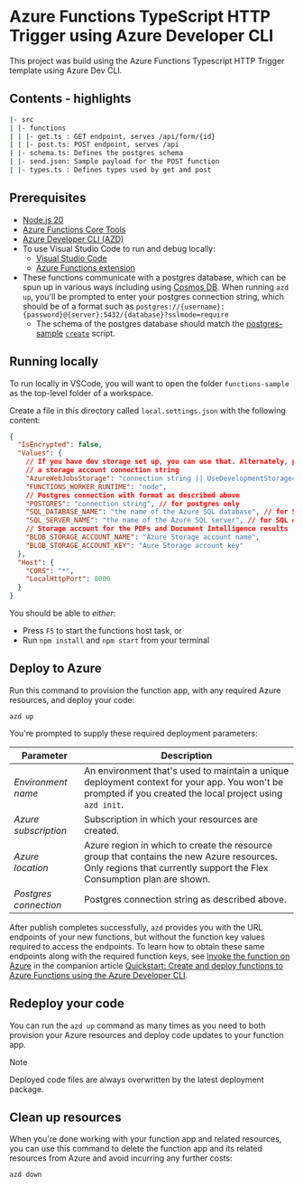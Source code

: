 # Azure Functions TypeScript HTTP Trigger using Azure Developer CLI

This project was build using the Azure Functions Typescript HTTP Trigger template using Azure Dev CLI.

## Contents - highlights

```sh
|- src
| |- functions
| | |- get.ts : GET endpoint, serves /api/form/{id}
| | |- post.ts: POST endpoint, serves /api
| |- schema.ts: Defines the postgres schema
| |- send.json: Sample payload for the POST function
| |- types.ts : Defines types used by get and post
```

## Prerequisites

+ [Node.js 20](https://www.nodejs.org/)
+ [Azure Functions Core Tools](https://learn.microsoft.com/azure/azure-functions/functions-run-local?pivots=programming-language-typescript#install-the-azure-functions-core-tools)
+ [Azure Developer CLI (AZD)](https://learn.microsoft.com/azure/developer/azure-developer-cli/install-azd)
+ To use Visual Studio Code to run and debug locally:
  + [Visual Studio Code](https://code.visualstudio.com/)
  + [Azure Functions extension](https://marketplace.visualstudio.com/items?itemName=ms-azuretools.vscode-azurefunctions)
+ These functions communicate with a postgres database, which can be spun up in various ways including using [Cosmos DB](https://learn.microsoft.com/en-us/azure/cosmos-db/postgresql/quickstart-create-portal). When running `azd up`, you'll be prompted to enter your postgres connection string, which should be of a format such as `postgres://{username}:{password}@{server}:5432/{database}?sslmode=require`
  + The schema of the postgres database should match the [postgres-sample](../postgres-sample/) [`create`](../postgres-sample/create.sql) script.

## Running locally

To run locally in VSCode, you will want to open the folder `functions-sample` as the top-level folder of a workspace.

Create a file in this directory called `local.settings.json` with the following content:

```json
{
  "IsEncrypted": false,
  "Values": {
    // If you have dev storage set up, you can use that. Alternately, provide
    // a storage account connection string
    "AzureWebJobsStorage": "connection string || UseDevelopmentStorage=true",
    "FUNCTIONS_WORKER_RUNTIME": "node",
    // Postgres connection with format as described above
    "POSTGRES": "connection string", // for postgres only
    "SQL_DATABASE_NAME": "the name of the Azure SQL database", // for SQL only
    "SQL_SERVER_NAME": "the name of the Azure SQL server", // for SQL only
    // Storage account for the PDFs and Document Intelligence results
    "BLOB_STORAGE_ACCOUNT_NAME": "Azure Storage account name",
    "BLOB_STORAGE_ACCOUNT_KEY": "Aure Storage account key"
  },
  "Host": {
    "CORS": "*",
    "LocalHttpPort": 8000
  }
}
```

You should be able to *either*:

- Press `F5` to start the functions host task, or
- Run `npm install` and `npm start` from your terminal

## Deploy to Azure

Run this command to provision the function app, with any required Azure resources, and deploy your code:

```shell
azd up
```

You're prompted to supply these required deployment parameters:

| Parameter | Description |
| ---- | ---- |
| _Environment name_ | An environment that's used to maintain a unique deployment context for your app. You won't be prompted if you created the local project using `azd init`.|
| _Azure subscription_ | Subscription in which your resources are created.|
| _Azure location_ | Azure region in which to create the resource group that contains the new Azure resources. Only regions that currently support the Flex Consumption plan are shown.|
| _Postgres connection_ | Postgres connection string as described above. |

After publish completes successfully, `azd` provides you with the URL endpoints of your new functions, but without the function key values required to access the endpoints. To learn how to obtain these same endpoints along with the required function keys, see [Invoke the function on Azure](https://learn.microsoft.com/azure/azure-functions/create-first-function-azure-developer-cli?pivots=programming-language-typescript#invoke-the-function-on-azure) in the companion article [Quickstart: Create and deploy functions to Azure Functions using the Azure Developer CLI](https://learn.microsoft.com/azure/azure-functions/create-first-function-azure-developer-cli?pivots=programming-language-typescript).

## Redeploy your code

You can run the `azd up` command as many times as you need to both provision your Azure resources and deploy code updates to your function app.

>[!NOTE]
>Deployed code files are always overwritten by the latest deployment package.

## Clean up resources

When you're done working with your function app and related resources, you can use this command to delete the function app and its related resources from Azure and avoid incurring any further costs:

```shell
azd down
```
